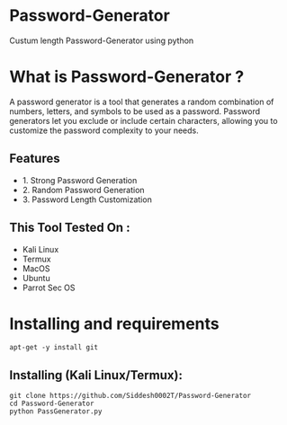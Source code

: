 # Password-Generator
 Custum length Password-Generator using python 

# What is Password-Generator ?
<p>A password generator is a tool that generates a random combination of numbers, letters, and symbols to be used as a password. Password generators let you exclude or include certain characters, allowing you to customize the password complexity to your needs.</p>

## Features

<ul>
  <li>1. Strong Password Generation</li>
  <li>2. Random Password Generation</li>
  <li>3. Password Length Customization</li>
</ul>

## This Tool Tested On :
<ul>
  <li>Kali Linux</li>
  <li>Termux</li>
  <li>MacOS</li>
  <li>Ubuntu</li>
  <li>Parrot Sec OS</li>
</ul>

# Installing and requirements

```
apt-get -y install git
```

## Installing (Kali Linux/Termux):

```
git clone https://github.com/Siddesh0002T/Password-Generator
cd Password-Generator
python PassGenerator.py
```
